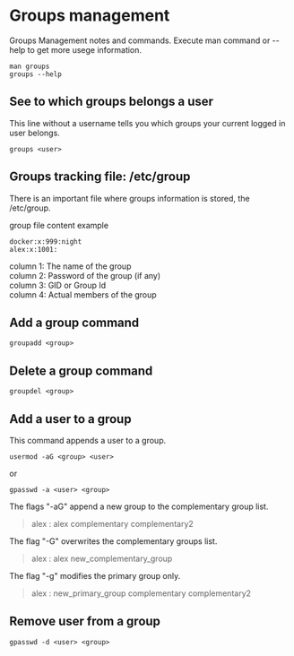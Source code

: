 # Groups management

Groups Management notes and commands. Execute man command or --help to get more usege information.

    man groups
    groups --help

## See to which groups belongs a user

This line without a username tells you which groups your current logged in user belongs.

    groups <user>

## Groups tracking file: /etc/group

There is an important file where groups information is stored, the /etc/group.

group file content example

    docker:x:999:night
    alex:x:1001:

column 1: The name of the group  
column 2: Password of the group (if any)  
column 3: GID or Group Id  
column 4: Actual members of the group  

## Add a group command

    groupadd <group>

## Delete a group command

    groupdel <group>

## Add a user to a group

This command appends a user to a group.

    usermod -aG <group> <user>

or

    gpasswd -a <user> <group>

The flags "-aG" append a new group to the complementary group list.

> alex : alex complementary complementary2

The flag "-G" overwrites the complementary groups list.

> alex : alex new_complementary_group

The flag "-g" modifies the primary group only.

> alex : new_primary_group complementary complementary2

## Remove user from a group

    gpasswd -d <user> <group>